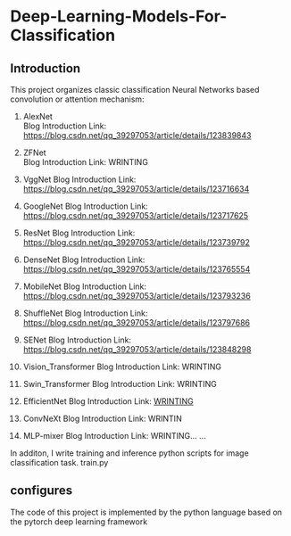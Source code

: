 # Deep-Learning-Models-For-Classification

## Introduction
This project organizes classic classification Neural Networks based  convolution or attention mechanism:

1. AlexNet        
Blog Introduction Link: https://blog.csdn.net/qq_39297053/article/details/123839843

2. ZFNet          
Blog Introduction Link: WRINTING

3. VggNet
Blog Introduction Link: https://blog.csdn.net/qq_39297053/article/details/123716634

4. GoogleNet
Blog Introduction Link: https://blog.csdn.net/qq_39297053/article/details/123717625

5. ResNet
Blog Introduction Link: https://blog.csdn.net/qq_39297053/article/details/123739792

6. DenseNet
Blog Introduction Link: https://blog.csdn.net/qq_39297053/article/details/123765554

7. MobileNet
Blog Introduction Link: https://blog.csdn.net/qq_39297053/article/details/123793236

8. ShuffleNet
Blog Introduction Link: https://blog.csdn.net/qq_39297053/article/details/123797686

9. SENet
Blog Introduction Link: https://blog.csdn.net/qq_39297053/article/details/123848298

10. Vision_Transformer
Blog Introduction Link: WRINTING

11. Swin_Transformer
Blog Introduction Link: WRINTING

12. EfficientNet
Blog Introduction Link: [WRINTING](https://blog.csdn.net/qq_39297053/article/details/123804502)

13. ConvNeXt
Blog Introduction Link: WRINTIN

14. MLP-mixer
Blog Introduction Link: WRINTING... ...

In additon, I write training and inference python scripts for image classification task.
train.py 

## configures
The code of this project is implemented by the python language based on the pytorch deep learning framework
